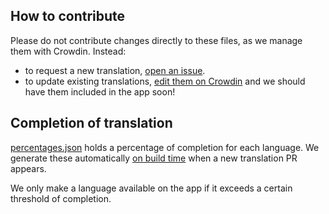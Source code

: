 ## How to contribute

Please do not contribute changes directly to these files, as we manage them with Crowdin. Instead:

- to request a new translation, [open an issue](https://github.com/excalidraw/excalidraw/issues/new/choose).
- to update existing translations, [edit them on Crowdin](https://crowdin.com/translate/excalidraw/10) and we should have them included in the app soon!

## Completion of translation

[percentages.json](./percentages.json) holds a percentage of completion for each language. We generate these automatically [on build time](./../../.github/workflows/locales-coverage.yml) when a new translation PR appears.

We only make a language available on the app if it exceeds a certain threshold of completion.
